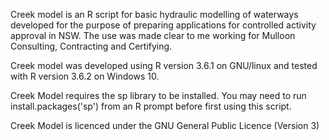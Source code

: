 Creek model is an R script for basic hydraulic modelling of waterways developed
for the purpose of preparing applications for controlled activity approval in
NSW. The use was made clear to me working for Mulloon Consulting, Contracting
and Certifying.

Creek model was developed using R version 3.6.1 on GNU/linux and tested with
R version 3.6.2 on Windows 10.

Creek Model requires the sp library to be installed. You may need to run
install.packages('sp') from an R prompt before first using this script.

Creek Model is licenced under the GNU General Public Licence (Version 3)